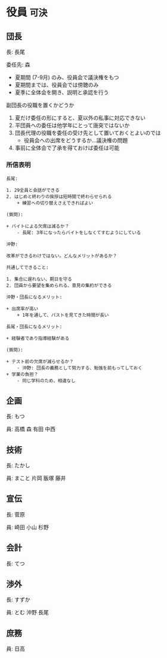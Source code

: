# 役員 `可決`

## 団長

長: 長尾

委任先: 森

+ 夏期間 (7-9月) のみ、役員会で議決権をもつ
+ 夏期間までは、役員会では傍聴のみ
+ 夏季に全体会を開き、説明と承認を行う

副団長の役職を置くかどうか

1. 夏だけ委任の形にすると、夏以外の私事に対応できない
1. 平団員への委任は他学年にとって唐突ではないか
1. 団長代理の役職を委任の受け先として置いておくとよいのでは
    + 役員会への出席をどうするか…議決権の問題
1. 事前に全体会で了承を得ておけば委任は可能

### 所信表明

```
長尾:

1. 29全員と会話ができる
2. はじめと終わりの挨拶は短時間で終わらせられる
    + 練習への切り替えさえできればよい

(質問):

+ バイトによる欠席は減るか？
    - 長尾: 3年になったらバイトをしなくてすむようにしている

沖野:

改革ができるわけではない。どんなメリットがあるか？

共通してできること:

1. 集合に遅れない、期日を守る
2. 団員から要望を集められる、意見の集約ができる

沖野・団長になるメリット:

+ 出席率が高い
    + 1年を通して、パストを見てきた時間が長い

長尾・団長になるメリット:

+ 経験者であり指導経験がある

(質問):

+ テスト前の欠席が減らせるか？
    - 沖野: 団長の義務として努力する、勉強を前もってしておく
+ 学業の負担？
    - 同じ学科のため、相違なし
```

## 企画

長: もつ

員: 高橋 森 有田 中西

## 技術

長: たかし

員: まこと 片岡 飯塚 藤井

## 宣伝

長: 菅原

員: 崎田 小山 杉野

## 会計

長: てつ

## 渉外

長: すずか

員: とむ 沖野 長尾

## 庶務

員: 日高
